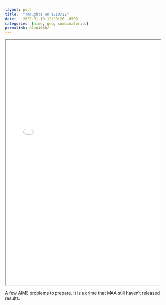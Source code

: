 ```yaml
---
layout: post
title:  "Thoughts on 1/10/22"
date:   2022-01-10 12:18:26 -0500
categories: [aime, geo, combinatorics]
permalink: /Jan10th/
---
```


  <iframe src="/assets\img\Math_Diary_01_10_21.pdf" width="100%" height="800px">
  </iframe>

A few AIME problems to prepare. It is a crime that MAA still haven't released results.
